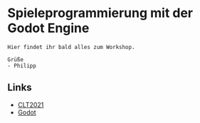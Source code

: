 # Spieleprogrammierung mit der Godot Engine

    Hier findet ihr bald alles zum Workshop.
	
	Grüße
	- Philipp
	
## Links

- [CLT2021](https://chemnitzer.linux-tage.de/2021/de)
- [Godot](https://godotengine.org/)